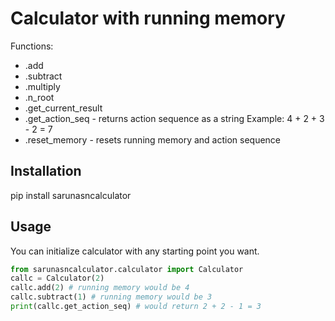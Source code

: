 # Calculator with running memory

Functions:
- .add
- .subtract
- .multiply
- .n_root
- .get_current_result
- .get_action_seq - returns action sequence as a string Example: 4 + 2 + 3 - 2 = 7
- .reset_memory - resets running memory and action sequence


## Installation

pip install sarunasncalculator

## Usage

You can initialize calculator with any starting point you want.
```python
from sarunasncalculator.calculator import Calculator
callc = Calculator(2)
callc.add(2) # running memory would be 4
callc.subtract(1) # running memory would be 3
print(callc.get_action_seq) # would return 2 + 2 - 1 = 3
```
